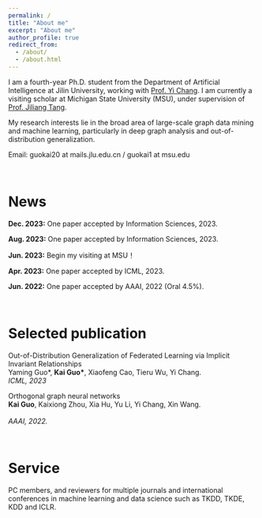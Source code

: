 ```yaml
---
permalink: /
title: "About me"
excerpt: "About me"
author_profile: true
redirect_from: 
  - /about/
  - /about.html
---
```


I am a fourth-year Ph.D. student from the Department of Artificial Intelligence at Jilin University, 
working with [Prof. Yi Chang](http://www.yichang-cs.com/). I am currently a visiting scholar at Michigan State University (MSU), under supervision of [Prof. Jiliang Tang](https://www.cse.msu.edu/~tangjili/). 


My research interests lie in the broad area of large-scale graph data mining and machine learning, 
particularly in deep graph analysis and out-of-distribution generalization.

Email: guokai20 at mails.jlu.edu.cn / guokai1 at msu.edu 


<br />

News
=====
**Dec. 2023:** One paper accepted by Information Sciences, 2023.

**Aug. 2023:**  One paper accepted by Information Sciences, 2023.

**Jun. 2023:**  Begin my visiting at MSU！

**Apr. 2023:**  One paper accepted by ICML, 2023.

**Jun. 2022:**  One paper accepted by AAAI, 2022 (Oral 4.5%).


<br />

Selected publication
=====
Out-of-Distribution Generalization of Federated Learning via Implicit Invariant Relationships<br />
Yaming Guo*, <b>Kai Guo*</b>, Xiaofeng Cao, Tieru Wu, Yi Chang.<br />
<i>ICML, 2023</i><br />

Orthogonal graph neural networks<br />
<b>Kai Guo</b>, Kaixiong Zhou, Xia Hu, Yu Li, Yi Chang, Xin Wang.<br />		
<i>AAAI, 2022.</i><br />


<br />

Service
=====
PC members, and reviewers for multiple journals and international conferences in machine learning and data science such as TKDD, TKDE, KDD and ICLR.